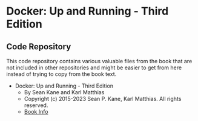 # Docker: Up and Running - Third Edition

## Code Repository

This code repository contains various valuable files from the book that are not included in other repositories and might be easier to get from here instead of trying to copy from the book text.

- Docker: Up and Running - Third Edition
  - By Sean Kane and Karl Matthias
  - Copyright (c) 2015-2023 Sean P. Kane, Karl Matthias. All rights reserved.
  - [Book Info](https://learning.oreilly.com/library/view/docker-up/9781098131814/)
